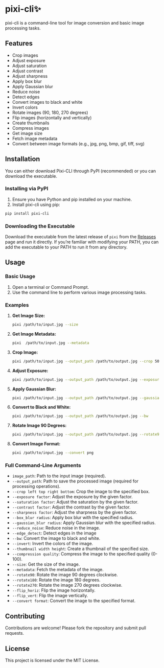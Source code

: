 
# pixi-cli✨

pixi-cli is a command-line tool for image conversion and basic image processing tasks.

## Features

- Crop images
- Adjust exposure
- Adjust saturation
- Adjust contrast
- Adjust sharpness
- Apply box blur
- Apply Gaussian blur
- Reduce noise
- Detect edges
- Convert images to black and white
- Invert colors
- Rotate images (90, 180, 270 degrees)
- Flip images (horizontally and vertically)
- Create thumbnails
- Compress images
- Get image size
- Fetch image metadata
- Convert between image formats (e.g., jpg, png, bmp, gif, tiff, svg)

## Installation
You can either download Pixi-CLI through PyPI (recommended) or you can download the executable.

### Installing via PyPI

1. Ensure you have Python and pip installed on your machine.
2. Install pixi-cli using pip:
```sh
pip install pixi-cli
```

### Downloading the Executable

Download the executable from the latest release of `pixi` from the [Releases](https://github.com/zainkarim/pixi-cli/releases) page and run it directly. If you’re familiar with modifying your PATH, you can add the executable to your PATH to run it from any directory.

## Usage

### Basic Usage

1. Open a terminal or Command Prompt.
2. Use the command line to perform various image processing tasks.

### Examples

1. **Get Image Size:**
   ```sh
   pixi /path/to/input.jpg --size
   ```

2. **Get Image Metadata:**
   ```sh
   pixi  /path/to/input.jpg --metadata
   ```

3. **Crop Image:**
   ```sh
   pixi /path/to/input.jpg --output_path /path/to/output.jpg --crop 50 50 200 200
   ```

4. **Adjust Exposure:**
   ```sh
   pixi /path/to/input.jpg --output_path /path/to/output.jpg --exposure 1.2
   ```

5. **Apply Gaussian Blur:**
   ```sh
   pixi /path/to/input.jpg --output_path /path/to/output.jpg --gaussian_blur 2.0
   ```

6. **Convert to Black and White:**
   ```sh
   pixi /path/to/input.jpg --output_path /path/to/output.jpg --bw
   ```

7. **Rotate Image 90 Degrees:**
   ```sh
   pixi /path/to/input.jpg --output_path /path/to/output.jpg --rotate90
   ```

8. **Convert Image Format:**
   ```sh
   pixi /path/to/input.jpg --convert png
   ```

### Full Command-Line Arguments

- `image_path`: Path to the input image (required).
- `--output_path`: Path to save the processed image (required for processing operations).
- `--crop left top right bottom`: Crop the image to the specified box.
- `--exposure factor`: Adjust the exposure by the given factor.
- `--saturation factor`: Adjust the saturation by the given factor.
- `--contrast factor`: Adjust the contrast by the given factor.
- `--sharpness factor`: Adjust the sharpness by the given factor.
- `--box_blur radius`: Apply box blur with the specified radius.
- `--gaussian_blur radius`: Apply Gaussian blur with the specified radius.
- `--reduce_noise`: Reduce noise in the image.
- `--edge_detect`: Detect edges in the image
- `--bw`: Convert the image to black and white.
- `--invert`: Invert the colors of the image.
- `--thumbnail width height`: Create a thumbnail of the specified size.
- `--compression quality`: Compress the image to the specified quality (0-100).
- `--size`: Get the size of the image.
- `--metadata`: Fetch the metadata of the image.
- `--rotate90`: Rotate the image 90 degrees clockwise.
- `--rotate180`: Rotate the image 180 degrees.
- `--rotate270`: Rotate the image 270 degrees clockwise.
- `--flip_horiz`: Flip the image horizontally.
- `--flip_vert`: Flip the image vertically.
- `--convert format`: Convert the image to the specified format.

## Contributing

Contributions are welcome! Please fork the repository and submit pull requests.

## License

This project is licensed under the MIT License.
